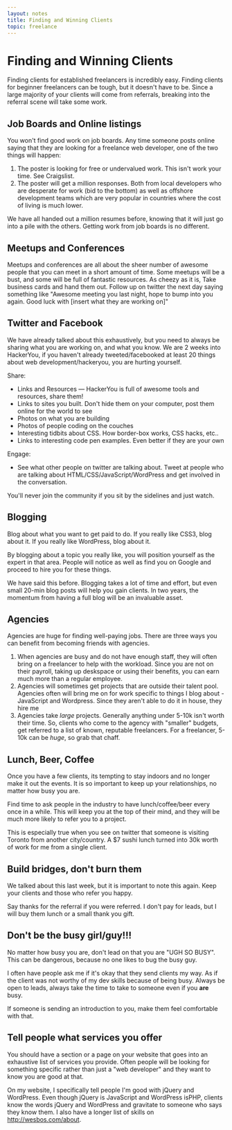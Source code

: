 ```yaml
---
layout: notes
title: Finding and Winning Clients
topic: freelance
---
```


# Finding and Winning Clients

Finding clients for established freelancers is incredibly easy. Finding clients for beginner freelancers can be tough, but it doesn't have to be. Since a large majority of your clients will come from referrals, breaking into the referral scene will take some work.

## Job Boards and Online listings
You won't find good work on job boards. Any time someone posts online saying that they are looking for a freelance web developer, one of the two things will happen:

1. The poster is looking for free or undervalued work. This isn't work your time. See Craigslist. 
2. The poster will get a million responses. Both from local developers who are desperate for work (bid to the bottom) as well as offshore development teams which are very popular in countries where the cost of living is much lower. 

We have all handed out a million resumes before, knowing that it will just go into a pile with the others. Getting work from job boards is no different. 

## Meetups and Conferences 
Meetups and conferences are all about the sheer number of awesome people that you can meet in a short amount of time. Some meetups will be a bust, and some will be full of fantastic resources. As cheezy as it is, Take business cards and hand them out. Follow up on twitter the next day saying something like "Awesome meeting you last night, hope to bump into you again. Good luck with  [insert what they are working on]"

## Twitter and Facebook
We have already talked about this exhaustively, but you need to always be sharing what you are working on, and what you know. We are 2 weeks into HackerYou, if you haven't already tweeted/facebooked at least 20 things about web development/hackeryou, you are hurting yourself.

Share:

* Links and Resources — HackerYou is full of awesome tools and resources, share them! 
* Links to sites you built. Don't hide them on your computer, post them online for the world to see
* Photos on what you are building
* Photos of people coding on the couches
* Interesting tidbits about CSS. How border-box works, CSS hacks, etc..
* Links to interesting code pen examples. Even better if they are your own

Engage:
* See what other people on twitter are talking about. Tweet at people who are talking about HTML/CSS/JavaScript/WordPress and get involved in the conversation. 


You'll never join the community if you sit by the sidelines and just watch.

## Blogging
Blog about what you want to get paid to do. If you really like CSS3, blog about it. If you really like WordPress, blog about it. 

By blogging about a topic you really like, you will position yourself as the expert in that area. People will notice as well as find you on Google and proceed to hire you for these things. 

We have said this before. Blogging takes a lot of time and effort, but even small 20-min blog posts will help you gain clients. In two years, the momentum from having a full blog will be an invaluable asset. 

## Agencies
Agencies are huge for finding well-paying jobs. There are three ways you can benefit from becoming friends with agencies.

1. When agencies are busy and do not have enough staff, they will often bring on a freelancer to help with the workload. Since you are not on their payroll, taking up deskspace or using their benefits, you can earn much more than a regular employee.
2. Agencies will sometimes get projects that are outside their talent pool. Agencies often will bring me on for work specific to things I blog about - JavaScript and Wordpress. Since they aren't able to do it in house, they hire me
3. Agencies take _large_ projects. Generally anything under 5-10k isn't worth their time. So, clients who come to the agency with "smaller" budgets, get referred to a list of known, reputable freelancers. For a freelancer, 5-10k can be _huge_, so grab that chaff. 

## Lunch, Beer, Coffee
Once you have a few clients, its tempting to stay indoors and no longer make it out the events. It is so important to keep up your relationships, no matter how busy you are. 

Find time to ask people in the industry to have lunch/coffee/beer every once in a while. This will keep you at the top of their mind, and they will be much more likely to refer you to a project. 

This is especially true when you see on twitter that someone is visiting Toronto from another city/country. A $7 sushi lunch turned into 30k worth of work for me from a single client.

## Build bridges, don't burn them
We talked about this last week, but it is important to note this again. Keep your clients and those who refer you happy. 

Say thanks for the referral if you were referred. I don't pay for leads, but I will buy them lunch or a small thank you gift. 

## Don't be the busy girl/guy!!!
No matter how busy you are, don't lead on that you are "UGH SO BUSY". This can be dangerous, because no one likes to bug the busy guy. 

I often have people ask me if it's okay that they send clients my way. As if the client was not worthy of my dev skills because of being busy. Always be open to leads, always take the time to take to someone even if you **are** busy. 

If someone is sending an introduction to you, make them feel comfortable with that. 

## Tell people what services you offer
You should have a section or a page on your website that goes into an exhaustive list of services you provide. Often people will be looking for something specific rather than just a "web developer" and they want to know you are good at that.

On my website, I specifically tell people I'm good with jQuery and WordPress. Even though jQuery is JavaScript and WordPress isPHP, clients know the words jQuery and WordPress and gravitate to someone who says they know them. I also have a longer list of skills on <http://wesbos.com/about>.


